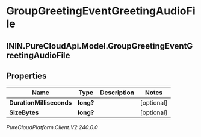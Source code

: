 # GroupGreetingEventGreetingAudioFile

## ININ.PureCloudApi.Model.GroupGreetingEventGreetingAudioFile

## Properties

|Name | Type | Description | Notes|
|------------ | ------------- | ------------- | -------------|
| **DurationMilliseconds** | **long?** |  | [optional] |
| **SizeBytes** | **long?** |  | [optional] |



_PureCloudPlatform.Client.V2 240.0.0_
